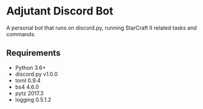 # Adjutant Discord Bot
A personal bot that runs on discord.py, running StarCraft II related tasks and commands.

## Requirements
- Python 3.6+
- discord.py v1.0.0 
- toml 0.9.4
- bs4 4.6.0
- pytz 2017.3
- logging 0.5.1.2
